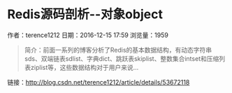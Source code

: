 # Redis源码剖析--对象object
作者：terence1212
日期：2016-12-15 17:59
浏览量：1959
> 简介：前面一系列的博客分析了Redis的基本数据结构，有动态字符串sds、双端链表sdlist、字典dict、跳跃表skiplist、整数集合intset和压缩列表ziplist等，这些数据结构对于用户来说...

 链接：http://blog.csdn.net/terence1212/article/details/53672118
